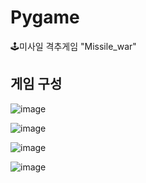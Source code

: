 # Pygame
🕹️미사일 격추게임 "Missile_war"

## 게임 구성
![image](https://github.com/Dh-Off/Py_game/assets/101733880/e9289ddd-a79d-4f8c-91cc-cd1176fa6019)

![image](https://github.com/Dh-Off/Py_game/assets/101733880/5bf459de-9637-48de-bc51-be477257bbad)

![image](https://github.com/Dh-Off/Py_game/assets/101733880/899c77e0-f327-4013-8b66-477edf46a1a6)

![image](https://github.com/Dh-Off/Py_game/assets/101733880/c6c5ec86-7263-485c-a6cc-e6d1cfae8aa5)
